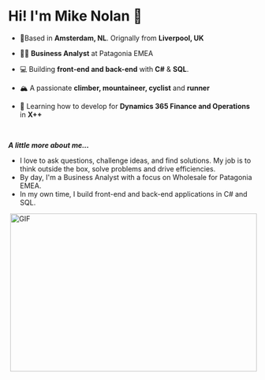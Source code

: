<h1>Hi! I'm Mike Nolan 👋</h1>

- 📍Based in **Amsterdam, NL**. Orignally from **Liverpool, UK**
  
- 👨‍💻 **Business Analyst** at Patagonia EMEA
  
- 💻 Building **front-end and back-end** with **C#** & **SQL**.
  
- 🏔 A passionate **climber, mountaineer, cyclist** and **runner**
  
- 🌱 Learning how to develop for **Dynamics 365 Finance and Operations** in **X++**
<br />

***A little more about me...***
<br />
- I love to ask questions, challenge ideas, and find solutions. My job is to think outside the box, solve problems and drive efficiencies.
- By day, I'm a Business Analyst with a focus on Wholesale for Patagonia EMEA.
- In my own time, I build front-end and back-end applications in C# and SQL.
<img align="right" alt="GIF" src="https://github.com/abhisheknaiidu/abhisheknaiidu/blob/master/code.gif?raw=true" width="500" height="320" />
